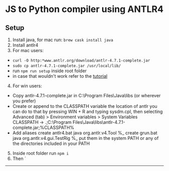 # JS to Python compiler using ANTLR4

## Setup

1. Install java, for mac run: `brew cask install java`
2. Install antlr4
3. For mac users:

- `curl -O http:*www.antlr.org/download/antlr-4.7.1-complete.jar`
- `sudo cp antlr-4.7.1-complete.jar /usr/local/lib/`
- run `npm run setup` inside root folder
- in case that wouldn't work refer to the [tutorial](https:*tomassetti.me/antlr-mega-tutorial/#setup-antlr)

4. For win users:

- Copy antlr-4.7.1-complete.jar in C:\Program Files\Java\libs (or wherever you prefer)
- Create or append to the CLASSPATH variable the location of antlr
  you can do to that by pressing WIN + R and typing sysdm.cpl, then selecting Advanced (tab) > Environment variables > System Variables
  CLASSPATH -> .;C:\Program Files\Java\libs\antlr-4.7.1-complete.jar;%CLASSPATH%
- Add aliases create antlr4.bat java org.antlr.v4.Tool %_
  create grun.bat java org.antlr.v4.gui.TestRig %_ put them in the system PATH or any of the directories included in your PATH
  
5. Inside root folder run `npm i`
6. Then `

***